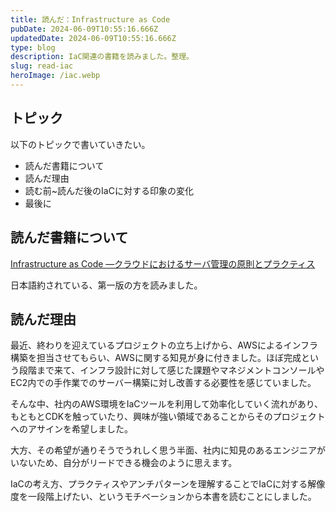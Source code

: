```yaml
---
title: 読んだ：Infrastructure as Code
pubDate: 2024-06-09T10:55:16.666Z
updatedDate: 2024-06-09T10:55:16.666Z
type: blog
description: IaC関連の書籍を読みました。整理。
slug: read-iac
heroImage: /iac.webp
---
```


## トピック

以下のトピックで書いていきたい。

- 読んだ書籍について
- 読んだ理由
- 読む前~読んだ後のIaCに対する印象の変化
- 最後に

## 読んだ書籍について

[Infrastructure as Code ―クラウドにおけるサーバ管理の原則とプラクティス](https://www.amazon.co.jp/Infrastructure-Code-%E2%80%95%E3%82%AF%E3%83%A9%E3%82%A6%E3%83%89%E3%81%AB%E3%81%8A%E3%81%91%E3%82%8B%E3%82%B5%E3%83%BC%E3%83%90%E7%AE%A1%E7%90%86%E3%81%AE%E5%8E%9F%E5%89%87%E3%81%A8%E3%83%97%E3%83%A9%E3%82%AF%E3%83%86%E3%82%A3%E3%82%B9-Kief-Morris/dp/4873117968)

日本語約されている、第一版の方を読みました。

## 読んだ理由

最近、終わりを迎えているプロジェクトの立ち上げから、AWSによるインフラ構築を担当させてもらい、AWSに関する知見が身に付きました。ほぼ完成という段階まで来て、インフラ設計に対して感じた課題やマネジメントコンソールやEC2内での手作業でのサーバー構築に対し改善する必要性を感じていました。

そんな中、社内のAWS環境をIaCツールを利用して効率化していく流れがあり、もともとCDKを触っていたり、興味が強い領域であることからそのプロジェクトへのアサインを希望しました。

大方、その希望が通りそうでうれしく思う半面、社内に知見のあるエンジニアがいないため、自分がリードできる機会のように思えます。

IaCの考え方、プラクティスやアンチパターンを理解することでIaCに対する解像度を一段階上げたい、というモチベーションから本書を読むことにしました。
